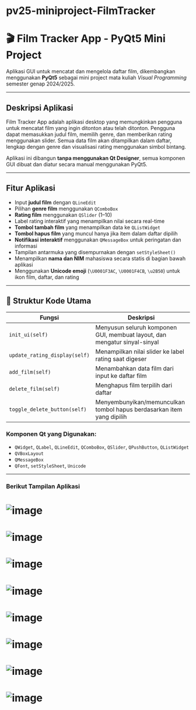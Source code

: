 # pv25-miniproject-FilmTracker

# 🎬 Film Tracker App - PyQt5 Mini Project

Aplikasi GUI untuk mencatat dan mengelola daftar film, dikembangkan menggunakan **PyQt5** sebagai mini project mata kuliah *Visual Programming* semester genap 2024/2025.

---

## Deskripsi Aplikasi

Film Tracker App adalah aplikasi desktop yang memungkinkan pengguna untuk mencatat film yang ingin ditonton atau telah ditonton. Pengguna dapat memasukkan judul film, memilih genre, dan memberikan rating menggunakan slider. Semua data film akan ditampilkan dalam daftar, lengkap dengan genre dan visualisasi rating menggunakan simbol bintang.

Aplikasi ini dibangun **tanpa menggunakan Qt Designer**, semua komponen GUI dibuat dan diatur secara manual menggunakan PyQt5.

---

## Fitur Aplikasi

- Input **judul film** dengan `QLineEdit`
- Pilihan **genre film** menggunakan `QComboBox`
- **Rating film** menggunakan `QSlider` (1–10)
- Label rating interaktif yang menampilkan nilai secara real-time
- **Tombol tambah film** yang menampilkan data ke `QListWidget`
- **Tombol hapus film** yang muncul hanya jika item dalam daftar dipilih
- **Notifikasi interaktif** menggunakan `QMessageBox` untuk peringatan dan informasi
- Tampilan antarmuka yang disempurnakan dengan `setStyleSheet()`
- Menampilkan **nama dan NIM** mahasiswa secara statis di bagian bawah aplikasi
- Menggunakan **Unicode emoji** (`\U0001F3AC`, `\U0001F4CB`, `\u2B50`) untuk ikon film, daftar, dan rating

---

## 🧠 Struktur Kode Utama

| Fungsi | Deskripsi |
|--------|-----------|
| `init_ui(self)` | Menyusun seluruh komponen GUI, membuat layout, dan mengatur sinyal-sinyal |
| `update_rating_display(self)` | Menampilkan nilai slider ke label rating saat digeser |
| `add_film(self)` | Menambahkan data film dari input ke daftar film |
| `delete_film(self)` | Menghapus film terpilih dari daftar |
| `toggle_delete_button(self)` | Menyembunyikan/memunculkan tombol hapus berdasarkan item yang dipilih |

### Komponen Qt yang Digunakan:
- `QWidget`, `QLabel`, `QLineEdit`, `QComboBox`, `QSlider`, `QPushButton`, `QListWidget`
- `QVBoxLayout`
- `QMessageBox`
- `QFont`, `setStyleSheet`, `Unicode`

---

### Berikut Tampilan Aplikasi
# ![image](https://github.com/user-attachments/assets/9953cb11-c41d-4e4f-bfb3-93f7557aed5a)

# ![image](https://github.com/user-attachments/assets/5b0907d0-252c-4428-8014-810967efdc1c)

# ![image](https://github.com/user-attachments/assets/858fb03f-6e9e-475a-982f-fe1e259233c4)

# ![image](https://github.com/user-attachments/assets/6c33cd22-ea57-42ee-a8b2-a6f8c45eb7c4)

# ![image](https://github.com/user-attachments/assets/ee093376-24e4-4e62-96b0-dc5601637d58)

# ![image](https://github.com/user-attachments/assets/8bbe1249-60ab-4bb8-ac04-dfb3015a2e98)

# ![image](https://github.com/user-attachments/assets/5ecf47ae-2ceb-4f38-a1f1-372f6c08cc5f)

# ![image](https://github.com/user-attachments/assets/add19581-2346-4c4f-beb4-c48b01d8a6b1)



